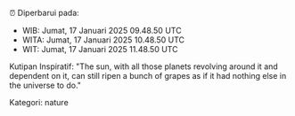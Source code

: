 ⏰ Diperbarui pada:
- WIB: Jumat, 17 Januari 2025 09.48.50 UTC
- WITA: Jumat, 17 Januari 2025 10.48.50 UTC
- WIT: Jumat, 17 Januari 2025 11.48.50 UTC

Kutipan Inspiratif:
"The sun, with all those planets revolving around it and dependent on it, can still ripen a bunch of grapes as if it had nothing else in the universe to do."


Kategori: nature

